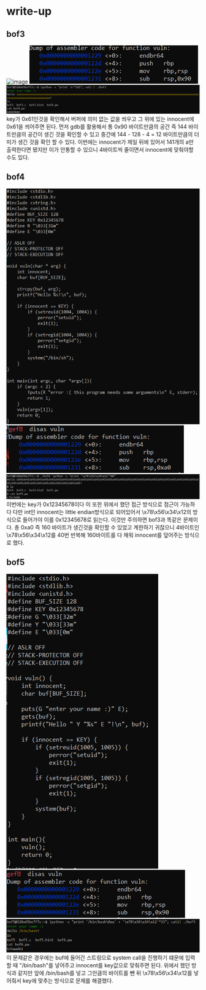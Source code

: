 # write-up
## bof3
![image](https://github.com/euncharm1ng/introducing_wsl/blob/main/1.PNG)
![image](./2.PNG)
![image](3.PNG)
key가 0x61인것을 확인해서 버퍼에 의미 없는 값을 씌우고 그 위에 있는 innocent에 0x61을 씌어주면 된다. 먼저 gdb를 활용해서 통 0x90 바이트만큼의 공간 즉 144 바이트만큼의 공간이 생긴 것을 확인할 수 있고 중간에 144 - 128 - 4 = 12 바이트만큼의 더미가 생긴 것을 확인 할 수 있다. 이번에는 innocent가 제일 뒤에 있어서 141개의 a만 출력한다면 됐지만 이가 안통할 수 있으니 4바이트씩 줄이면서 innocent에 맞춰야할 수도 있다. 

## bof4
![image](4.png)
![image](5.png)
![image](6.png)
이번에는 key가 0x12345678이다 이 또한 위에서 했던 접근 방식으로 점근이 가능하다 다만 int인 innocent는 little endian방식으로 되어있어서 \x78\x56\x34\x12의 방식으로 들어가야 이를 0x12345678로 읽는다. 이것만 주의하면 bof3과 똑같은 문제이다. 총 0xa0 즉 160 바이트가 생긴것을 확인할 수 있었고 계한하기 귀찮으니 4바이트인 \x78\x56\x34\x12를 40번 반복해 160바이트를 다 채워 innocent를 덮어주는 방식으로 했다. 

## bof5
![image](7.png)
![image](8.png)
![image](9.png)
이 문제같은 경우에는 buf에 들어간 스트링으로 system call을 진행하기 떄문에 입력할 때 "/bin/bash"를 넣어주고 innocent를 key값으로 맞춰주면 된다. 위에서 했던 방식과 같지만 앞에 /bin/bash를 넣고 그만큼의 바이트를 뺀 뒤 \x78\x56\x34\x12를 넣어줘서 key에 맞추는 방식으로 문제를 해결했다. 
